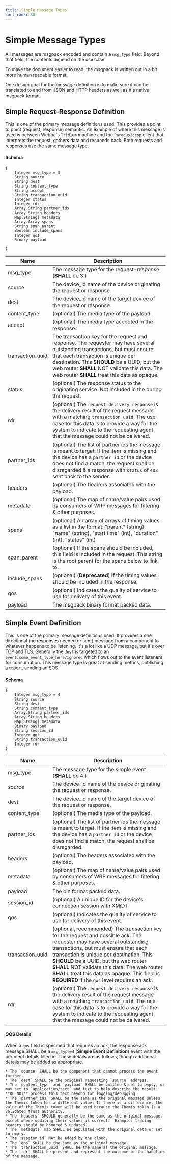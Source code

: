 ```yaml
---
title: Simple Message Types
sort_rank: 30
---
```


# Simple Message Types

All messages are msgpack encoded and contain a `msg_type` field.  Beyond that
field, the contents depend on the use case.

To make the document easier to read, the msgpack is written out in a bit more
human readable format.

One design goal for the message definition is to make sure it can be translated
to and from JSON and HTTP headers as well as it's native msgpack format.

## Simple Request-Response Definition

This is one of the primary message definitions used.  This provides a point to
point (request, response) semantic.  An example of where this message is used is
between Webpa's `Tr1d1um` machine and the `Parodus2ccsp` client that interprets
the request, gathers data and responds back.  Both requests and responses use
the same message type.

#### Schema
~~~~~
{
    Integer msg_type = 3
    String source
    String dest
    String content_type
    String accept
    String transaction_uuid
    Integer status
    Integer rdr
    Array.String partner_ids
    Array.String headers
    Map[String] metadata
    Array.Array spans
    String span_parent
    Boolean include_spans
    Integer qos
    Binary payload

}
~~~~~

Name | Description
-----|--------------
msg_type | The message type for the request-response.  (**SHALL** be 3.)
source | The device_id name of the device originating the request or response.
dest | The device_id name of the target device of the request or response.
content_type | (optional) The media type of the payload.
accept | (optional) The media type accepted in the response.
transaction_uuid | The transaction key for the request and response.  The requester may have several outstanding transactions, but must ensure that each transaction is unique per destination.  This **SHOULD** be a UUID, but the web router **SHALL** NOT validate this data.  The web router **SHALL** treat this data as opaque.
status | (optional) The response status to the originating service.  Not included in the during the request.
rdr | (optional) The `request delivery response` is the delivery result of the request message with a matching `transaction_uuid`.  The use case for this data is to provide a way for the system to indicate to the requesting agent that the message could not be delivered.
partner_ids | (optional) The list of partner ids the message is meant to target.  If the item is missing and the device has a `partner id` or the device does not find a match, the request shall be disregarded & a response with `status` of `403` sent back to the sender.
headers | (optional) The headers associated with the payload.
metadata | (optional) The map of name/value pairs used by consumers of WRP messages for filtering & other purposes.
spans | (optional) An array of arrays of timing values as a list in the format: "parent" (string), "name" (string), "start time" (int), "duration" (int), "status" (int)
span_parent | (optional) If the spans should be included, this field is included in the request.  This string is the root parent for the spans below to link to.
include_spans | (optional) (**Deprecated**) If the timing values should be included in the response.
qos | (optional) Indicates the quality of service to use for delivery of this event.
payload | The msgpack binary format packed data.


## Simple Event Definition

This is one of the primary message definitions used.  It provides a one
directional (no responses needed or sent) message from a component to whatever
happens to be listening.  It's a lot like a UDP message, but it's over TCP and
TLS.  Generally the `dest` is targeted to an `event:some_event_type_here/ignored`
which flows out to the event listeners for consumption.  This message type is
great at sending metrics, publishing a report, sending an SOS.

#### Schema

~~~~~
{
    Integer msg_type = 4
    String source
    String dest
    String content_type
    Array.String partner_ids
    Array.String headers
    Map[String] metadata
    Binary payload
    String session_id
    Integer qos
    String transaction_uuid
    Integer rdr
}
~~~~~

Name | Description
-----|--------------
msg_type | The message type for the simple event.  (**SHALL** be 4.)
source | The device_id name of the device originating the request or response.
dest | The device_id name of the target device of the request or response.
content_type | (optional) The media type of the payload.
partner_ids | (optional) The list of partner ids the message is meant to target.  If the item is missing and the device has a `partner id` or the device does not find a match, the request shall be disregarded.
headers | (optional) The headers associated with the payload.
metadata | (optional) The map of name/value pairs used by consumers of WRP messages for filtering & other purposes.
payload | The bin format packed data.
session_id | (optional) A unique ID for the device's connection session with XMiDT
qos | (optional) Indicates the quality of service to use for delivery of this event.
transaction_uuid | (optional, recommended) The transaction key for the request and possible ack.  The requester may have several outstanding transactions, but must ensure that each transaction is unique per destination.  This **SHOULD** be a UUID, but the web router **SHALL** NOT validate this data.  The web router **SHALL** treat this data as opaque.  This field is **REQUIRED** if the `qos` level requires an ack.
rdr | (optional) The `request delivery response` is the delivery result of the request message with a matching `transaction_uuid`.  The use case for this data is to provide a way for the system to indicate to the requesting agent that the message could not be delivered.

#### QOS Details

When a `qos` field is specified that requires an ack, the response ack message
SHALL be a `msg_type=4` (**Simple Event Definition**) event with the pertinent
details filled in.  These details are as follows, though additional details may
be added as appropriate.

    * The `source` SHALL be the component that cannot process the event further.
    * The `dest` SHALL be the original requesting `source` address.
    * The `content_type` and `payload` SHALL be omitted & set to empty, or may set to `application/text` and text to help describe the result.  **DO NOT** process this text beyond for logging/debugging.
    * The `partner_ids` SHALL be the same as the original message unless the Themis token has a different value. If there is a difference, the value of the Themis token will be used because the Themis token is a validated trust authority.
    * The `headers` SHOULD generally be the same as the original message, except where updating their values is correct.  Example: tracing headers should be honored & updated.
    * The `metadata` map SHALL be populated with the original data or set to empty.
    * The `session_id` MAY be added by the cloud.
    * The `qos` SHALL be the same as the original message.
    * The `transaction_uuid` SHALL be the same as the original message.
    * The `rdr` SHALL be present and represent the outcome of the handling of the message.
